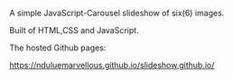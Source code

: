 A simple JavaScript-Carousel slideshow of six(6) images.

Built of HTML,CSS and JavaScript.

The hosted Github pages:

https://nduluemarvellous.github.io/slideshow.github.io/
